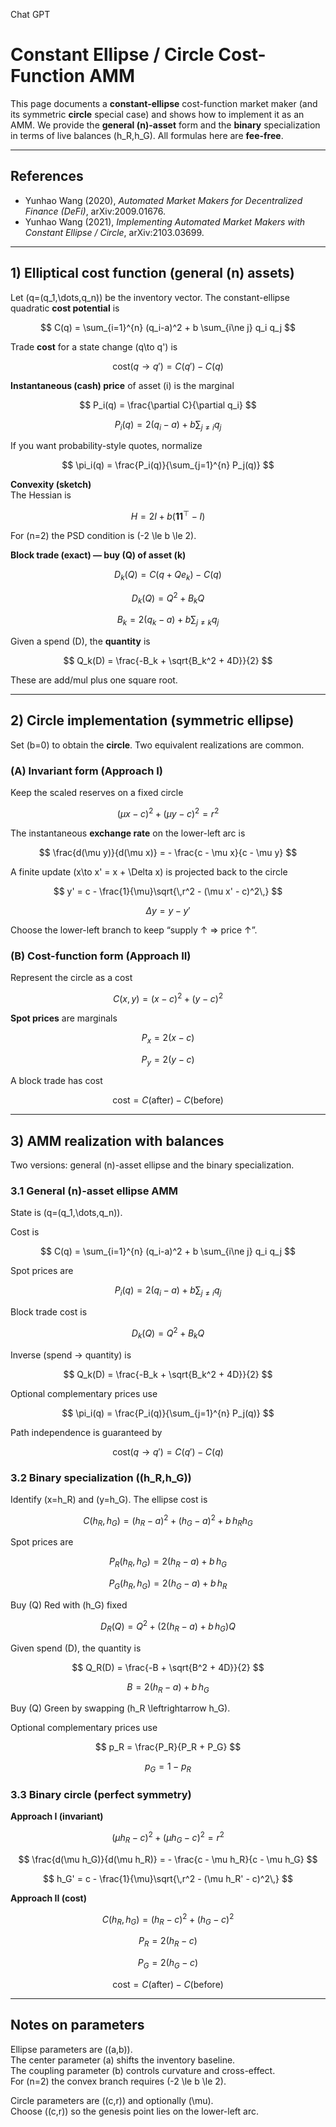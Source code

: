 Chat GPT


# Constant Ellipse / Circle Cost-Function AMM

This page documents a **constant-ellipse** cost-function market maker (and its symmetric **circle** special case) and shows how to implement it as an AMM. We provide the **general \(n\)-asset** form and the **binary** specialization in terms of live balances \(h_R,h_G\). All formulas here are **fee-free**.

---

## References

- Yunhao Wang (2020), *Automated Market Makers for Decentralized Finance (DeFi)*, arXiv:2009.01676.
- Yunhao Wang (2021), *Implementing Automated Market Makers with Constant Ellipse / Circle*, arXiv:2103.03699.

---

## 1) Elliptical cost function (general \(n\) assets)

Let \(q=(q_1,\dots,q_n)\) be the inventory vector. The constant-ellipse quadratic **cost potential** is

$$
C(q) = \sum_{i=1}^{n} (q_i-a)^2 + b \sum_{i\ne j} q_i q_j
$$

Trade **cost** for a state change \(q\to q'\) is

$$
\text{cost}(q\to q') = C(q') - C(q)
$$

**Instantaneous (cash) price** of asset \(i\) is the marginal

$$
P_i(q) = \frac{\partial C}{\partial q_i}
$$

$$
P_i(q) = 2(q_i-a) + b \sum_{j\ne i} q_j
$$

If you want probability-style quotes, normalize

$$
\pi_i(q) = \frac{P_i(q)}{\sum_{j=1}^{n} P_j(q)}
$$

**Convexity (sketch)**  
The Hessian is

$$
H = 2 I + b\left(\mathbf{1}\mathbf{1}^\top - I\right)
$$

For \(n=2\) the PSD condition is \(-2 \le b \le 2\).

**Block trade (exact) — buy \(Q\) of asset \(k\)**

$$
D_k(Q) = C(q + Q e_k) - C(q)
$$

$$
D_k(Q) = Q^2 + B_k Q
$$

$$
B_k = 2(q_k-a) + b \sum_{j\ne k} q_j
$$

Given a spend \(D\), the **quantity** is

$$
Q_k(D) = \frac{-B_k + \sqrt{B_k^2 + 4D}}{2}
$$

These are add/mul plus one square root.

---

## 2) Circle implementation (symmetric ellipse)

Set \(b=0\) to obtain the **circle**. Two equivalent realizations are common.

### (A) Invariant form (Approach I)

Keep the scaled reserves on a fixed circle

$$
(\mu x - c)^2 + (\mu y - c)^2 = r^2
$$

The instantaneous **exchange rate** on the lower-left arc is

$$
\frac{d(\mu y)}{d(\mu x)} = - \frac{c - \mu x}{c - \mu y}
$$

A finite update \(x\to x' = x + \Delta x\) is projected back to the circle

$$
y' = c - \frac{1}{\mu}\sqrt{\,r^2 - (\mu x' - c)^2\,}
$$

$$
\Delta y = y - y'
$$

Choose the lower-left branch to keep “supply ↑ ⇒ price ↑”.

### (B) Cost-function form (Approach II)

Represent the circle as a cost

$$
C(x,y) = (x - c)^2 + (y - c)^2
$$

**Spot prices** are marginals

$$
P_x = 2(x - c)
$$

$$
P_y = 2(y - c)
$$

A block trade has cost

$$
\text{cost} = C(\text{after}) - C(\text{before})
$$

---

## 3) AMM realization with balances

Two versions: general \(n\)-asset ellipse and the binary specialization.

### 3.1 General \(n\)-asset ellipse AMM

State is \(q=(q_1,\dots,q_n)\).

Cost is

$$
C(q) = \sum_{i=1}^{n} (q_i-a)^2 + b \sum_{i\ne j} q_i q_j
$$

Spot prices are

$$
P_i(q) = 2(q_i-a) + b \sum_{j\ne i} q_j
$$

Block trade cost is

$$
D_k(Q) = Q^2 + B_k Q
$$

Inverse (spend → quantity) is

$$
Q_k(D) = \frac{-B_k + \sqrt{B_k^2 + 4D}}{2}
$$

Optional complementary prices use

$$
\pi_i(q) = \frac{P_i(q)}{\sum_{j=1}^{n} P_j(q)}
$$

Path independence is guaranteed by

$$
\text{cost}(q\to q') = C(q') - C(q)
$$

### 3.2 Binary specialization \((h_R,h_G)\)

Identify \(x=h_R\) and \(y=h_G\). The ellipse cost is

$$
C(h_R,h_G) = (h_R - a)^2 + (h_G - a)^2 + b\, h_R h_G
$$

Spot prices are

$$
P_R(h_R,h_G) = 2(h_R - a) + b\, h_G
$$

$$
P_G(h_R,h_G) = 2(h_G - a) + b\, h_R
$$

Buy \(Q\) Red with \(h_G\) fixed

$$
D_R(Q) = Q^2 + \left(2(h_R - a) + b\, h_G\right) Q
$$

Given spend \(D\), the quantity is

$$
Q_R(D) = \frac{-B + \sqrt{B^2 + 4D}}{2}
$$

$$
B = 2(h_R - a) + b\, h_G
$$

Buy \(Q\) Green by swapping \(h_R \leftrightarrow h_G\).

Optional complementary prices use

$$
p_R = \frac{P_R}{P_R + P_G}
$$

$$
p_G = 1 - p_R
$$

### 3.3 Binary circle (perfect symmetry)

**Approach I (invariant)**

$$
(\mu h_R - c)^2 + (\mu h_G - c)^2 = r^2
$$

$$
\frac{d(\mu h_G)}{d(\mu h_R)} = - \frac{c - \mu h_R}{c - \mu h_G}
$$

$$
h_G' = c - \frac{1}{\mu}\sqrt{\,r^2 - (\mu h_R' - c)^2\,}
$$

**Approach II (cost)**

$$
C(h_R,h_G) = (h_R - c)^2 + (h_G - c)^2
$$

$$
P_R = 2(h_R - c)
$$

$$
P_G = 2(h_G - c)
$$

$$
\text{cost} = C(\text{after}) - C(\text{before})
$$

---

## Notes on parameters

Ellipse parameters are \((a,b)\).  
The center parameter \(a\) shifts the inventory baseline.  
The coupling parameter \(b\) controls curvature and cross-effect.  
For \(n=2\) the convex branch requires \(-2 \le b \le 2\).

Circle parameters are \((c,r)\) and optionally \(\mu\).  
Choose \((c,r)\) so the genesis point lies on the lower-left arc.
